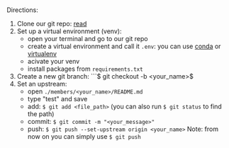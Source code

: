 # <Team Name>

Directions:

1. Clone our git repo: [read](https://docs.github.com/en/github/creating-cloning-and-archiving-repositories/cloning-a-repository)
2. Set up a virtual environment (venv):
    - open your terminal and go to our git repo
    - create a virtual environment and call it ```.env```: you can use [conda](https://conda.io/projects/conda/en/latest/user-guide/tasks/manage-environments.html#activating-an-environment) or [virtualenv](https://packaging.python.org/guides/installing-using-pip-and-virtual-environments/) 
    - acivate your venv
    - install packages from ```requirements.txt``` 
3. Create a new git branch: ```$ git checkout -b <your_name>$
4. Set an upstream: 
    - open ```./members/<your_name>/README.md```
    - type "test" and save
    - add: ```$ git add <file_path>``` (you can also run ```$ git status``` to find the path)
    - commit: ```$ git commit -m "<your_message>"```
    - push: ```$ git push --set-upstream origin <your_name>```
    Note: from now on you can simply use ```$ git push```
 